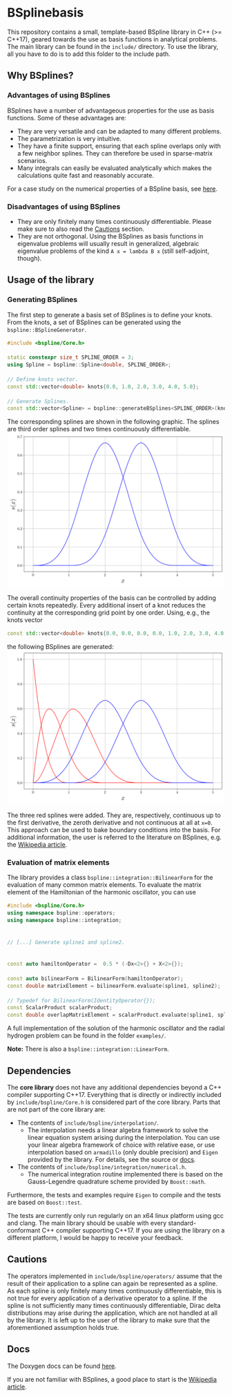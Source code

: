 # BSplinebasis
This repository contains a small, template-based BSpline library in C++ (>= C++17), geared towards the use as basis functions in analytical problems. The main library can be found in the `include/` directory. To use the library,
all you have to do is to add this folder to the include path.

## Why BSplines?
### Advantages of using BSplines
BSplines have a number of advantageous properties for the use as basis functions. Some of these advantages are:

* They are very versatile and can be adapted to many different problems.
* The parametrization is very intuitive.
* They have a finite support, ensuring that each spline overlaps only with a few neighbor splines. They can therefore be used in sparse-matrix scenarios.
* Many integrals can easily be evaluated analytically which makes the calculations quite fast and reasonably accurate.

For a case study on the numerical properties of a BSpline basis, see [here](readme/convergence.md).

### Disadvantages of using BSplines

* They are only finitely many times continuously differentiable. Please make sure to also read the [Cautions](#cautions) section.
* They are not orthogonal. Using the BSplines as basis functions in eigenvalue problems will usually result in generalized, algebraic eigenvalue problems of the kind `A x = lambda B x` (still self-adjoint, though).

## Usage of the library
### Generating BSplines
The first step to generate a basis set of BSplines is to define your knots. From the knots, a set of BSplines can be generated using the `bspline::BSplineGenerator`.
```C++
#include <bspline/Core.h>

static constexpr size_t SPLINE_ORDER = 3;
using Spline = bspline::Spline<double, SPLINE_ORDER>;

// Define knots vector.
const std::vector<double> knots{0.0, 1.0, 2.0, 3.0, 4.0, 5.0};

// Generate Splines.
const std::vector<Spline> = bspline::generateBSplines<SPLINE_ORDER>(knots);
```

The corresponding splines are shown in the following graphic. The splines are third order splines and two times continuously differentiable.
![Third order BSplines.](readme/splines_normal.png?raw=true "Third order BSplines.")

The overall continuity properties of the basis can be controlled by adding certain knots repeatedly. Every additional insert of a knot reduces the continuity at the corresponding grid point by one order. Using, e.g., the knots vector
```C++
const std::vector<double> knots{0.0, 0.0, 0.0, 0.0, 1.0, 2.0, 3.0, 4.0, 5.0};
```
the following BSplines are generated:
![Third order BSplines with reduced continuity.](readme/splines_non_continuous.png?raw=true "Third order BSplines with reduced continuity.")

The three red splines were added. They are, respectively, continuous up to the first derivative, the zeroth derivative and not continuous at all at `x=0`. This approach can be used to bake boundary conditions into the basis. For additional information, the user is referred to the literature on BSplines, e.g. the [Wikipedia article](https://en.wikipedia.org/wiki/B-spline).

### Evaluation of matrix elements
The library provides a class `bspline::integration::BilinearForm` for the evaluation of many common matrix elements. To evaluate the matrix element of the Hamiltonian of the harmonic oscillator, you can use
```C++
#include <bspline/Core.h>
using namespace bspline::operators;
using namespace bspline::integration;


// [...] Generate spline1 and spline2.


const auto hamiltonOperator =  0.5 * (-Dx<2>{} + X<2>{});

const auto bilinearForm = BilinearForm(hamiltonOperator);
const double matrixElement = bilinearForm.evaluate(spline1, spline2);

// Typedef for BilinearForm(IdentityOperator{});
const ScalarProduct scalarProduct;
const double overlapMatrixElement = scalarProduct.evaluate(spline1, spline2);
```

A full implementation of the solution of the harmonic oscillator and the radial hydrogen problem can be found in the folder `examples/`.

**Note:** There is also a `bspline::integration::LinearForm`.

## Dependencies
The **core library** does not have any additional dependencies beyond a C++ compiler supporting C++17. Everything that is directly or indirectly included by `include/bspline/Core.h` is considered part of the core library. Parts that are not part of the core library are:

* The contents of `include/bspline/interpolation/`.
  * The interpolation needs a linear algebra framework to solve the linear equation system arising during the interpolation. You can use your linear algebra framework of choice with relative ease, or use interpolation based on `armadillo` (only double precision) and `Eigen` provided by the library. For details, see the source or [docs](https://okruz.github.io/BSplinebasis/namespacebspline_1_1interpolation.html).
* The contents of `include/bspline/integration/numerical.h`.
  * The numerical integration routine implemented there is based on the Gauss-Legendre quadrature scheme provided by `Boost::math`.

Furthermore, the tests and examples require `Eigen` to compile and the tests are based on `Boost::test`.

The tests are currently only run regularly on an x64 linux platform using gcc and clang. The main library should be usable with every standard-conformant C++ compiler supporting C++17. If you are using the library on a different platform, I would be happy to receive your feedback.


## Cautions
The operators implemented in `include/bspline/operators/` assume that the result of their application to a spline can again be represented as a spline. As each spline is only finitely many times continuously differentiable, this is not true for every application of a derivative operator to a spline. If the spline is not sufficiently many times continuously differentiable, Dirac delta distributions may arise during the application, which are not handled at all by the library. It is left up to the user of the library to make sure that the aforementioned assumption holds true.


## Docs
The Doxygen docs can be found [here](https://okruz.github.io/BSplinebasis/).

If you are not familiar with BSplines, a good place to start is the [Wikipedia article](https://en.wikipedia.org/wiki/B-spline).
